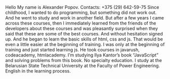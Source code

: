 Hello
My name is Alexander Popov.
Contacts: +375 (29) 642-59-75
Since childhood, I wanted to do programming, but something did not work out. And he went to study and work in another field. But after a few years I came across these courses, then I immediately learned from the friends of the developers about these courses and was pleasantly surprised when they said that these are some of the best courses. And without hesitation signed up. And he began to learn the basic skills of html, css and js. That would be even a little easier at the beginning of training.
I was only at the beginning of training and just started learning js.
He took courses in javarush, codeacademy, htmlacademy. I’m studying Ilya Kantor’s book “JavaScript” and solving problems from this book.
No specialty education. I study at the Belarusian State Technical University at the Faculty of Power Engineering.
English in the learning process.